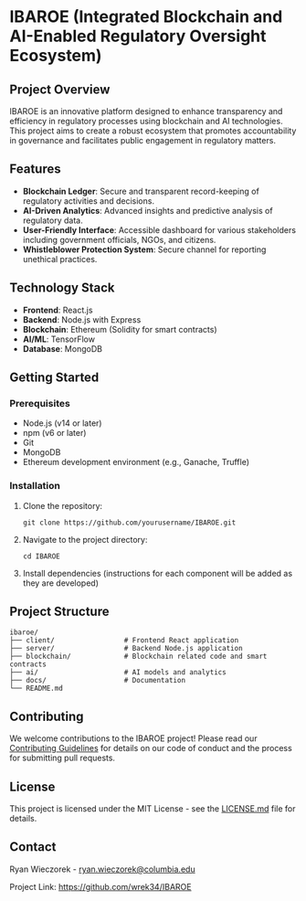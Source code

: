 # IBAROE (Integrated Blockchain and AI-Enabled Regulatory Oversight Ecosystem)

## Project Overview

IBAROE is an innovative platform designed to enhance transparency and efficiency in regulatory processes using blockchain and AI technologies. This project aims to create a robust ecosystem that promotes accountability in governance and facilitates public engagement in regulatory matters.

## Features

- **Blockchain Ledger**: Secure and transparent record-keeping of regulatory activities and decisions.
- **AI-Driven Analytics**: Advanced insights and predictive analysis of regulatory data.
- **User-Friendly Interface**: Accessible dashboard for various stakeholders including government officials, NGOs, and citizens.
- **Whistleblower Protection System**: Secure channel for reporting unethical practices.

## Technology Stack

- **Frontend**: React.js
- **Backend**: Node.js with Express
- **Blockchain**: Ethereum (Solidity for smart contracts)
- **AI/ML**: TensorFlow
- **Database**: MongoDB

## Getting Started

### Prerequisites

- Node.js (v14 or later)
- npm (v6 or later)
- Git
- MongoDB
- Ethereum development environment (e.g., Ganache, Truffle)

### Installation

1. Clone the repository:
   ```
   git clone https://github.com/yourusername/IBAROE.git
   ```
2. Navigate to the project directory:
   ```
   cd IBAROE
   ```
3. Install dependencies (instructions for each component will be added as they are developed)

## Project Structure

```
ibaroe/
├── client/                 # Frontend React application
├── server/                 # Backend Node.js application
├── blockchain/             # Blockchain related code and smart contracts
├── ai/                     # AI models and analytics
├── docs/                   # Documentation
└── README.md
```

## Contributing

We welcome contributions to the IBAROE project! Please read our [Contributing Guidelines](CONTRIBUTING.md) for details on our code of conduct and the process for submitting pull requests.

## License

This project is licensed under the MIT License - see the [LICENSE.md](LICENSE.md) file for details.

## Contact

Ryan Wieczorek - ryan.wieczorek@columbia.edu

Project Link: https://github.com/wrek34/IBAROE
